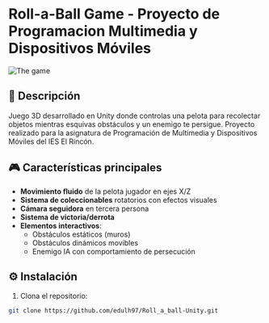 # Roll-a-Ball Game - Proyecto de Programacion Multimedia y Dispositivos Móviles

![The game](https://github.com/user-attachments/assets/de910c18-3466-434a-911c-9bfda9d66afd)

## 📝 Descripción
Juego 3D desarrollado en Unity donde controlas una pelota para recolectar objetos mientras esquivas obstáculos y un enemigo te persigue.
Proyecto realizado para la asignatura de Programación de Multimedia y Dispositivos Móviles del IES El Rincón.

## 🎮 Características principales
- **Movimiento fluido** de la pelota jugador en ejes X/Z
- **Sistema de coleccionables** rotatorios con efectos visuales
- **Cámara seguidora** en tercera persona
- **Sistema de victoria/derrota**
- **Elementos interactivos**:
  - Obstáculos estáticos (muros)
  - Obstáculos dinámicos movibles
  - Enemigo IA con comportamiento de persecución

## ⚙️ Instalación
1. Clona el repositorio:
```bash
git clone https://github.com/edulh97/Roll_a_ball-Unity.git
